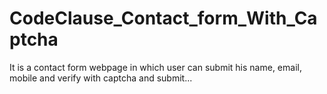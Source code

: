 # CodeClause_Contact_form_With_Captcha
It is a contact form webpage in which user can submit his name, email, mobile and verify with captcha and submit...
